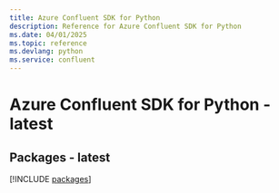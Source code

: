 ```yaml
---
title: Azure Confluent SDK for Python
description: Reference for Azure Confluent SDK for Python
ms.date: 04/01/2025
ms.topic: reference
ms.devlang: python
ms.service: confluent
---
```

# Azure Confluent SDK for Python - latest
## Packages - latest
[!INCLUDE [packages](confluent-index.md)]
